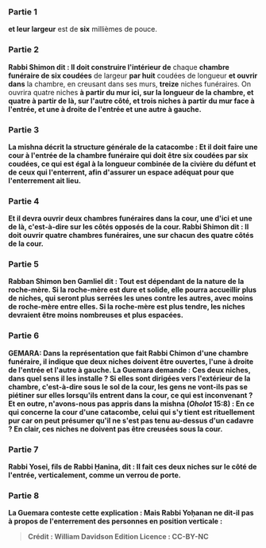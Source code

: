
### Partie 1
<b>et leur largeur</b> est de <b>six</b> millièmes de pouce.

### Partie 2
<b>Rabbi Shimon dit : Il doit construire l'intérieur de</b> chaque <b>chambre funéraire de six coudées</b> de largeur <b>par huit</b> coudées de longueur <b>et ouvrir dans</b> la chambre, en creusant dans ses murs, <b>treize</b> niches funéraires. On ouvrira quatre</b> niches <b>à partir du mur <b>ici,</b> sur la longueur de la chambre, <b>et quatre à partir de là,</b> sur l'autre côté, <b>et trois</b> niches <b>à partir du mur <b>face</b> à l'entrée, <b>et une à droite de l'entrée et</b> une autre <b>à gauche.</b>

### Partie 3
La mishna décrit la structure générale de la catacombe : <b>Et il</b> doit <b>faire une cour à l'entrée de la <b>chambre</b> funéraire qui doit être <b>six</b> coudées <b>par six</b> coudées, ce qui est <b>égal à la</b> <b>longueur</b> combinée de <b>la civière</b> du défunt <b>et de ceux qui l'enterrent,</b> afin d'assurer un espace adéquat pour que l'enterrement ait lieu.

### Partie 4
<b>Et il</b> devra <b>ouvrir deux</b> chambres funéraires <b>dans</b> la cour, <b>une d'ici et une de là,</b> c'est-à-dire sur les côtés opposés de la cour. <b>Rabbi Shimon dit : </b> Il doit ouvrir <b>quatre</b> chambres funéraires, une <b>sur</b> chacun des <b>quatre côtés de la cour.</b>

### Partie 5
<b>Rabban Shimon ben Gamliel dit : Tout</b> est <b>dépendant</b> de la nature de <b>la roche-mère.</b> Si la roche-mère est dure et solide, elle pourra accueillir plus de niches, qui seront plus serrées les unes contre les autres, avec moins de roche-mère entre elles. Si la roche-mère est plus tendre, les niches devraient être moins nombreuses et plus espacées.

### Partie 6
<strong>GEMARA:</strong> Dans la représentation que fait Rabbi Chimon d'une chambre funéraire, il indique que deux niches doivent être ouvertes, l'une à droite de l'entrée et l'autre à gauche. La Guemara demande : <b>Ces deux</b> niches, <b>dans quel sens</b> <b>il les installe ? Si</b> elles sont dirigées <b>vers l'extérieur</b> de la chambre, c'est-à-dire sous le sol de la cour, <b>les gens ne vont-ils pas <b>se piétiner</b> sur <b>elles</b> lorsqu'ils entrent dans la cour, ce qui est inconvenant ? <b>Et en outre, n'avons-nous pas appris</b> dans la mishna (<i>Oholot</i> 15:8) : En ce qui concerne <b>la cour d'une catacombe, celui qui s'y tient</b> est <b>rituellement pur</b> car on peut présumer qu'il ne s'est pas tenu au-dessus d'un cadavre ? En clair, ces niches ne doivent pas être creusées sous la cour.

### Partie 7
<b>Rabbi Yosei, fils de Rabbi Ḥanina, dit : Il fait</b> ces deux niches sur le côté de l'entrée, verticalement, <b>comme un verrou de porte.</b>

### Partie 8
La Guemara conteste cette explication : <b>Mais Rabbi Yoḥanan ne dit-il pas</b> à propos de l'enterrement des personnes en position verticale :

>Crédit : William Davidson Edition
>Licence : CC-BY-NC